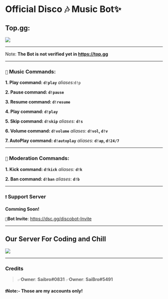 # Official Disco 🎶 Music Bot✨


## Top.gg:

 <a href="https://top.gg/bot/892461981913727078">
  <img src="https://top.gg/api/widget/892461981913727078.svg">
</a>

-----------

Note: **The Bot is not verified yet in https://top.gg**

----
### `🎼` Music Commands: 

__1. Play command:  `d!play`__ _aliases:_`d!p`

__2. Pause command:  `d!pause`__

__3. Resume command:  `d!resume`__

__4. Play command:  `d!play`__

__5. Skip command:  `d!skip`__ *aliases:* __`d!s`__

__6. Volume command:  `d!volume`__ *aliases*: __`d!vol`, `d!v`__

__7. AutoPlay command: `d!autoplay`__ *aliases*: __`d!ap`, `d!24/7`__

-----------------------------------

### `📙` Moderation Commands:

__1. Kick command:  `d!kick`__ *aliases:* __`d!k`__

__2. Ban command:  `d!ban`__ *aliases*: __`d!b`__

-------------------------

### ```❗``` Support Server

__Comming Soon!__

`🔰`**Bot Invite**: https://dsc.gg/discobot-Invite

----

## Our Server For Coding and Chill


<a href="https://discord.gg/VYaPuyG8S4"><img src="https://cdn.discordapp.com/attachments/882514954677260348/900056834524737566/unknown.png"></a>

--------------------

### Credits

> `✅`**Owner**:  **Saibro#0831**
> `✅`**Owner**: **SaiBro#5491**

#### `❗`Note:- Those are my accounts only!

